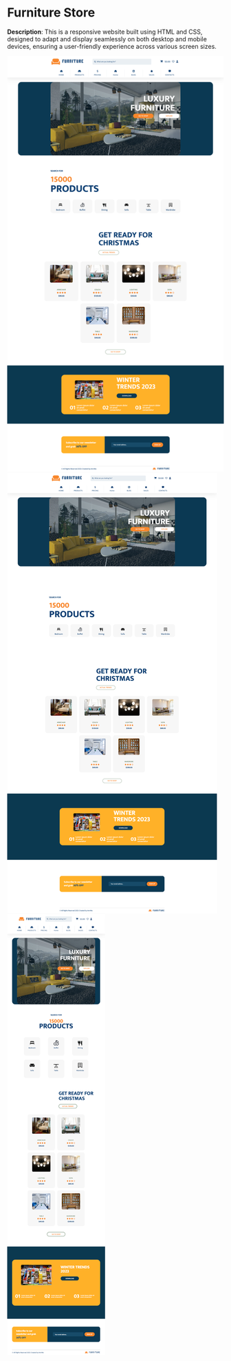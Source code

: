 # Furniture Store

**Description**: This is a responsive website built using HTML and CSS, designed to adapt and display seamlessly on both desktop and mobile devices, ensuring a user-friendly experience across various screen sizes.

![Desktop Version](screenshots/s1.png)
![Mobile Version](screenshots/s2.png)
![Mobile Version 2](screenshots/s3.png)
